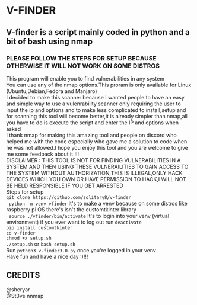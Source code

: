 # V-FINDER
## V-finder is a script mainly coded in python and a bit of bash using nmap  
### PLEASE FOLLOW THE STEPS FOR SETUP BECAUSE OTHERWISE IT WILL NOT WORK ON SOME DISTROS
This program will enable you to find vulnerabilities in any system  
You can use any of the nmap options.This proram is only available for Linux (Ubuntu,Debian,Fedora and Manjaro)   
I decided to make this scanner because I wanted people to have an easy and simple way to use a vulenrability scanner only requiring the user to input the ip and options and to make less complicated to install,setup and for scanning this tool will become better,it is already simpler than nmap,all you have to do is execute the script and enter the IP and options when asked \
I thank nmap for making this amazing tool and people on discord who helped me with the code especially  who gave me a solution to code when he was not allowed.I hope you enjoy this tool and you are welcome to give me some feedback about it !!!\
DISCLAIMER : THIS TOOL IS NOT FOR FINDING VULNERABILITIES IN A SYSTEM AND THEN USING THESE VULNERAILITIES TO GAIN ACCESS TO THE SYSTEM WITHOUT AUTHORIZATION,THIS IS ILLEGAL,ONLY HACK DEVICES WHICH YOU OWN OR HAVE PERMISSION TO HACK,I WILL NOT BE HELD RESPONSIBLE IF YOU GET ARRESTED\
Steps for setup   
``git clone https://github.com/solitary8/v-finder``\
`` python -m venv vfinder`` it's to make a venv because on some distros like raspberry pi OS there's isn't the customtkinter library\
`` source ./vfinder/bin/activate`` It's to login into your venv (virtual environment) if you ever want to log out run ``deactivate``\
``pip install customtkinter``\
``cd v-finder``\
``chmod +x setup.sh``\
``./setup.sh`` or ``bash setup.sh``\
Run ``python3 v-finder3.0.py`` once you're logged in your venv\
Have fun and have a nice day :)!!!
## CREDITS  
@sheryar  
@St3ve
nnmap

